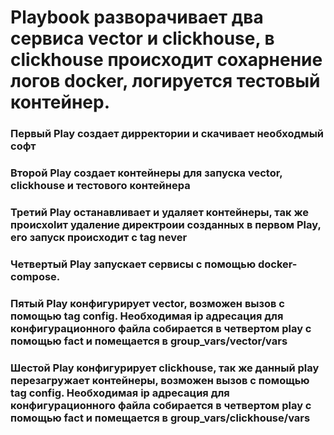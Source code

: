# Playbook разворачивает два сервиса vector и clickhouse, в clickhouse происходит сохарнение логов docker, логируется тестовый контейнер.

### Первый Play создает дирректории и скачивает необходмый софт

### Второй  Play создает контейнеры для запуска vector, clickhouse и тестового контейнера

### Третий Play останавливает и удаляет  контейнеры, так же происхоlит удаление директроии созданных в первом Play, его запуск происходит с tag never

### Четвертый Play запускает сервисы с помощью docker-compose.

### Пятый Play конфигурирует vector, возможен вызов с помощью tag config. Необходимая ip адресация для конфигурационного файла собирается в четвертом play с помощью fact и помещается в group_vars/vector/vars

### Шестой Play конфигурирует clickhouse, так же данный play перезагружает контейнеры, возможен вызов с помощью tag config. Необходимая ip адресация для конфигурационного файла собирается в четвертом play с помощью fact и помещается в group_vars/clickhouse/vars

